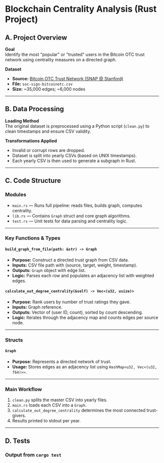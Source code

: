 # Blockchain Centrality Analysis (Rust Project)

## A. Project Overview

**Goal**  
Identify the most "popular" or "trusted" users in the Bitcoin OTC trust network using centrality measures on a directed graph.

**Dataset**  
- **Source:** [Bitcoin OTC Trust Network (SNAP @ Stanford)](https://snap.stanford.edu/data/soc-sign-bitcoin-otc.html)  
- **File:** `soc-sign-bitcoinotc.csv`  
- **Size:** ~35,000 edges; ~6,000 nodes

---

## B. Data Processing

**Loading Method**  
The original dataset is preprocessed using a Python script (`clean.py`) to clean timestamps and ensure CSV validity.

**Transformations Applied**  
- Invalid or corrupt rows are dropped.
- Dataset is split into yearly CSVs (based on UNIX timestamps).
- Each yearly CSV is then used to generate a subgraph in Rust.

---

## C. Code Structure

### Modules

- `main.rs` — Runs full pipeline: reads files, builds graph, computes centrality.
- `lib.rs` — Contains `Graph` struct and core graph algorithms.
- `test.rs` — Unit tests for data parsing and centrality logic.

---

### Key Functions & Types

#### `build_graph_from_file(path: &str) -> Graph`
- **Purpose:** Construct a directed trust graph from CSV data.
- **Inputs:** CSV file path with (source, target, weight, timestamp).
- **Outputs:** `Graph` object with edge list.
- **Logic:** Parses each row and populates an adjacency list with weighted edges.

#### `calculate_out_degree_centrality(&self) -> Vec<(u32, usize)>`
- **Purpose:** Rank users by number of trust ratings they gave.
- **Inputs:** Graph reference.
- **Outputs:** Vector of (user ID, count), sorted by count descending.
- **Logic:** Iterates through the adjacency map and counts edges per source node.

---

### Structs

#### `Graph`
- **Purpose:** Represents a directed network of trust.
- **Usage:** Stores edges as an adjacency list using `HashMap<u32, Vec<(u32, f64)>>`.

---

### Main Workflow

1. `clean.py` splits the master CSV into yearly files.
2. `main.rs` loads each CSV into a `Graph`.
3. `calculate_out_degree_centrality` determines the most connected trust-givers.
4. Results printed to stdout per year.

---

## D. Tests

### Output from `cargo test`